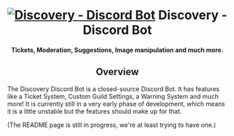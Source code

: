 <h1 align="center">
    <br>
    <a href="https://discord.com/api/oauth2/authorize?client_id=925404589023445062&permissions=8&scope=bot%20applications.commands"><img src="https://imgur.com/mGVUl7H.png" alt="Discovery - Discord Bot"></a>
    Discovery - Discord Bot
    </br>
</h1>

<h4 align="center">Tickets, Moderation, Suggestions, Image manipulation and much more.</h4>

<h2 align="center">Overview</h2>
<p>The Discovery Discord Bot is a closed-source Discord Bot. It has features like a Ticket System, Custom Guild Settings, a Warning System and much more! It is currently still in a very early phase of development, which means it is a little unstable but the features should make up for that.</p>

(The README page is still in progress, we're at least trying to have one.)